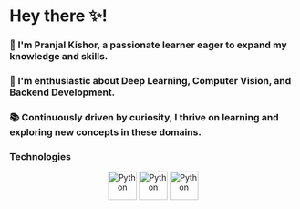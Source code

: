# Hey there ✨! 

<h3>🌟 I'm Pranjal Kishor, a passionate learner eager to expand my knowledge and skills. </h3>
<h3>🚀 I'm enthusiastic about Deep Learning, Computer Vision, and Backend Development. </h3>
<h3>📚 Continuously driven by curiosity, I thrive on learning and exploring new concepts in these domains. </h3>

### Technologies
<p align="center">
  <img src="https://simpleicons.org/icons/python.svg" alt="Python" width="50" height="50"/>
  <img src="https://simpleicons.org/icons/python.svg" alt="Python" width="50" height="50"/>
  <img src="https://simpleicons.org/icons/python.svg" alt="Python" width="50" height="50"/>
  <!-- Add more icons as needed -->
</p>








